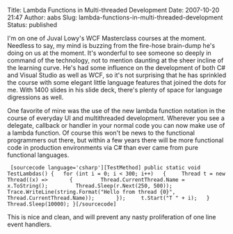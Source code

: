 Title: Lambda Functions in Multi-threaded Development
Date: 2007-10-20 21:47
Author: aabs
Slug: lambda-functions-in-multi-threaded-development
Status: published

I'm on one of Juval Lowy's WCF Masterclass courses at the moment. Needless to say, my mind is buzzing from the fire-hose brain-dump he's doing on us at the moment. It's wonderful to see someone so deeply in command of the technology, not to mention daunting at the sheer incline of the learning curve. He's had some influence on the development of both C\# and Visual Studio as well as WCF, so it's not surprising that he has sprinkled the course with some elegant little language features that joined the dots for me. With 1400 slides in his slide deck, there's plenty of space for language digressions as well.

One favorite of mine was the use of the new lambda function notation in the course of everyday UI and multithreaded development. Wherever you see a delegate, callback or handler in your normal code you can now make use of a lambda function. Of course this won't be news to the functional programmers out there, but within a few years there will be more functional code in production environments via C\# than ever came from pure functional languages.

` [sourcecode language='csharp'][TestMethod] public static void TestLambdas() {   for (int i = 0; i < 300; i++)   {     Thread t = new Thread((x) =>       {         Thread.CurrentThread.Name = x.ToString();         Thread.Sleep(r.Next(250, 500));         Trace.WriteLine(string.Format("Hello from thread {0}",           Thread.CurrentThread.Name));       });     t.Start("T " + i);   }   Thread.Sleep(10000); }[/sourcecode]`

This is nice and clean, and will prevent any nasty proliferation of one line event handlers.
